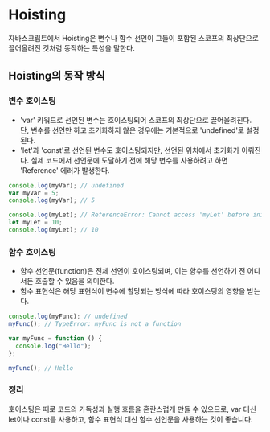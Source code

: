 # Hoisting

자바스크립트에서 Hoisting은 변수나 함수 선언이 그들이 포함된 스코프의 최상단으로 끌어올려진 것처럼 동작하는 특성을 말한다.

## Hoisting의 동작 방식

### 변수 호이스팅

- 'var' 키워드로 선언된 변수는 호이스팅되어 스코프의 최상단으로 끌어올려진다. 단, 변수를 선언만 하고 초기화하지 않은 경우에는 기본적으로 'undefined'로 설정된다.
- 'let'과 'const'로 선언된 변수도 호이스팅되지만, 선언된 위치에서 초기화가 이뤄진다. 실제 코드에서 선언문에 도달하기 전에 해당 변수를 사용하려고 하면 'Reference' 에러가 발생한다.

```js
console.log(myVar); // undefined
var myVar = 5;
console.log(myVar); // 5
```

```js
console.log(myLet); // ReferenceError: Cannot access 'myLet' before initialization
let myLet = 10;
console.log(myLet); // 10
```

### 함수 호이스팅

- 함수 선언문(function)은 전체 선언이 호이스팅되며, 이는 함수를 선언하기 전 어디서든 호출할 수 있음을 의미한다.
- 함수 표현식은 해당 표현식이 변수에 할당되는 방식에 따라 호이스팅의 영향을 받는다.

```js
console.log(myFunc); // undefined
myFunc(); // TypeError: myFunc is not a function

var myFunc = function () {
  console.log("Hello");
};

myFunc(); // Hello
```

### 정리

호이스팅은 때로 코드의 가독성과 실행 흐름을 혼란스럽게 만들 수 있으므로, var 대신 let이나 const를 사용하고, 함수 표현식 대신 함수 선언문을 사용하는 것이 좋습니다.
